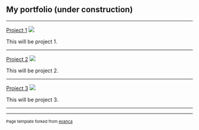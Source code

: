 ## My portfolio (under construction)

---

[Project 1](projects/project1)
<img src="images/dummy_thumbnail.jpg?raw=true"/>
<p>This will be project 1.</p>

---
[Project 2](/projects/project2)
<img src="images/dummy_thumbnail.jpg?raw=true"/>
<p>This will be project 2.</p>

---
[Project 3](/projects/project3)
<img src="images/dummy_thumbnail.jpg?raw=true"/>
<p>This will be project 3. </p>

---




---
<p style="font-size:11px">Page template forked from <a href="https://github.com/evanca/quick-portfolio">evanca</a></p>
<!-- Remove above link if you don't want to attibute -->
